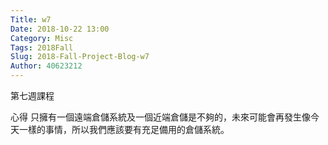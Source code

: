 ```yaml
---
Title: w7
Date: 2018-10-22 13:00
Category: Misc
Tags: 2018Fall
Slug: 2018-Fall-Project-Blog-w7
Author: 40623212
---
```


第七週課程

<!-- PELICAN_END_SUMMARY -->

心得
只擁有一個遠端倉儲系統及一個近端倉儲是不夠的，未來可能會再發生像今天一樣的事情，所以我們應該要有充足備用的倉儲系統。